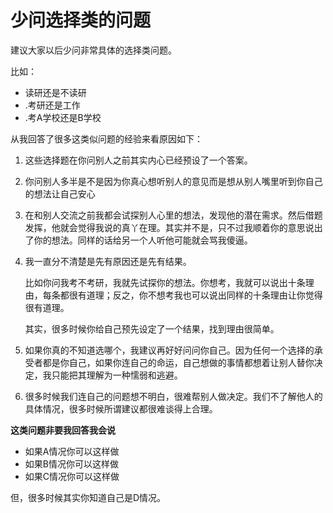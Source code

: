 # 少问选择类的问题

建议大家以后少问非常具体的选择类问题。

比如：

* 读研还是不读研
* .考研还是工作
* .考A学校还是B学校

从我回答了很多这类似问题的经验来看原因如下：

1. 这些选择题在你问别人之前其实内心已经预设了一个答案。
2. 你问别人多半是不是因为你真心想听别人的意见而是想从别人嘴里听到你自己的想法让自己安心
3. 在和别人交流之前我都会试探别人心里的想法，发现他的潜在需求。然后借题发挥，他就会觉得我说的真丫在理。其实并不是，只不过我顺着你的意思说出了你的想法。同样的话给另一个人听他可能就会骂我傻逼。
4. 我一直分不清楚是先有原因还是先有结果。

   比如你问我考不考研，我就先试探你的想法。你想考，我就可以说出十条理由，每条都很有道理；反之，你不想考我也可以说出同样的十条理由让你觉得很有道理。

   其实，很多时候你给自己预先设定了一个结果，找到理由很简单。

5. 如果你真的不知道选哪个，我建议再好好问问你自己。因为任何一个选择的承受者都是你自己，如果你连自己的命运，自己想做的事情都想着让别人替你决定，我只能把其理解为一种懦弱和逃避。
6. 很多时候我们连自己的问题想不明白，很难帮别人做决定。我们不了解他人的具体情况，很多时候所谓建议都很难谈得上合理。

**这类问题非要我回答我会说**

* 如果A情况你可以这样做
* 如果B情况你可以这样做
* 如果C情况你可以这样做

但，很多时候其实你知道自己是D情况。

